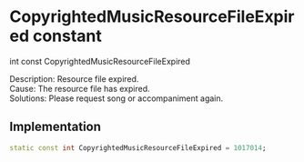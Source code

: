 


# CopyrightedMusicResourceFileExpired constant







int const CopyrightedMusicResourceFileExpired
  




<p>Description: Resource file expired. <br>Cause: The resource file has expired. <br>Solutions: Please request song or accompaniment again.</p>



## Implementation

```dart
static const int CopyrightedMusicResourceFileExpired = 1017014;
```







